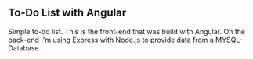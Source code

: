 To-Do List with Angular
-----------------------

Simple to-do list. This is the front-end that was build with Angular.
On the back-end I'm using Express with Node.js to provide data from a MYSQL-Database.